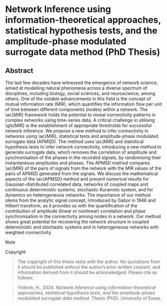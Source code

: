 # Network Inference using information-theoretical approaches, statistical hypothesis tests, and the amplitude-phase modulated surrogate data method (PhD Thesis)

## Abstract

The last few decades have witnessed the emergence of network science, aimed at modelling natural phenomena across a diverse spectrum of disciplines, including biology, social sciences, and neuroscience, among others. One of the notable advancements in this field is the concept of mutual information rate (MIR), which quantifies the information flow per unit of time between different components (nodes) within a network. The \ac{MIR} framework holds the potential to reveal connectivity patterns in complex networks using time-series data. A critical challenge in utilising \gls{MIR} is the establishment of appropriate thresholds for successful network inference. We propose a new method to infer connectivity in networks using \ac{MIR}, statistical tests and amplitude-phase modulated surrogate data (APMSD).  The method uses \ac{MIR} and statistical hypothesis tests to infer network connectivity, introducing a new method to generate surrogate data, which removes the correlation of amplitude and synchronisation of the phases in the recorded signals, by randomising their instantaneous amplitudes and phases. The APMSD method compares \ac{MIR} of the pairs of signals from the network with the MIR values of the pairs of APMSD generated from the signals. We discuss the mathematical aspects of the \ac{APMSD} method and present numerical results for Gaussian-distributed correlated data, networks of coupled maps and continuous deterministic systems, stochastic Kuramoto system, and for dynamics on heterogeneous networks. The importance of our method stems from the analytic signal concept, introduced by Gabor in 1946 and Hilbert transform, as it provides us with the quantification of the contribution of amplitude (linear or nonlinear) correlation and phase synchronisation in the connectivity among nodes in a network. Our method shows great potential for recovering the network structure in coupled deterministic and stochastic systems and in heterogeneous networks with weighted connectivity.

>[!Note]
>Copyright

> The copyright of this thesis rests with the author. No quotations from it should be published without the author’s prior written consent, and information derived from it should be acknowledged. Please cite as follows:

>Yıldırım, H., 2024. _Network inference using information-theoretical approaches, statistical hypothesis tests, and the amplitude-phase modulated surrogate data method_. Thesis (PhD). University of Essex.
